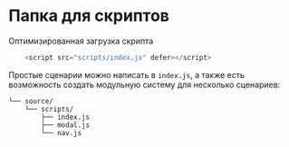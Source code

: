 # Папка для скриптов

Оптимизированная загрузка скрипта

```js
    <script src="scripts/index.js" defer></script>
```

Простые сценарии можно написать в `index.js`, а также есть возможность создать модульную систему для несколько сценариев:

```shell
└── source/
    └── scripts/
        ├── index.js
        ├── modal.js
        └── nav.js
```
